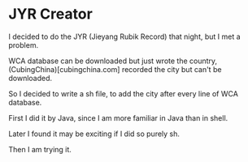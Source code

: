 # JYR Creator

I decided to do the JYR (Jieyang Rubik Record) that night, but I met a problem.

WCA database can be downloaded but just wrote the country, (CubingChina)[cubingchina.com] recorded the city but can't be downloaded.

So I decided to write a sh file, to add the city after every line of WCA database.

First I did it by Java, since I am more familiar in Java than in shell.

Later I found it may be exciting if I did so purely sh.

Then I am trying it.

